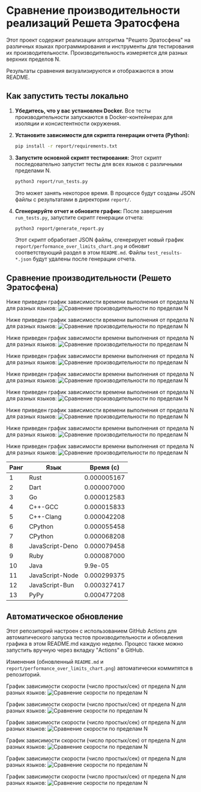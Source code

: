 # Сравнение производительности реализаций Решета Эратосфена

Этот проект содержит реализации алгоритма "Решето Эратосфена" на различных языках программирования и инструменты для тестирования их производительности. Производительность измеряется для разных верхних пределов N.

Результаты сравнения визуализируются и отображаются в этом README.


## Как запустить тесты локально

1.  **Убедитесь, что у вас установлен Docker.**
    Все тесты производительности запускаются в Docker-контейнерах для изоляции и консистентности окружения.

2.  **Установите зависимости для скрипта генерации отчета (Python):**
    ```bash
    pip install -r report/requirements.txt
    ```

3.  **Запустите основной скрипт тестирования:**
    Этот скрипт последовательно запустит тесты для всех языков с различными пределами N.
    ```bash
    python3 report/run_tests.py
    ```
    Это может занять некоторое время. В процессе будут созданы JSON файлы с результатами в директории `report/`.

4.  **Сгенерируйте отчет и обновите график:**
    После завершения `run_tests.py`, запустите скрипт генерации отчета:
    ```bash
    python3 report/generate_report.py
    ```
    Этот скрипт обработает JSON файлы, сгенерирует новый график `report/performance_over_limits_chart.png` и обновит соответствующий раздел в этом `README.md`. Файлы `test_results-*.json` будут удалены после генерации отчета.




## Сравнение производительности (Решето Эратосфена)

Ниже приведен график зависимости времени выполнения от предела N для разных языков:
![Сравнение производительности по пределам N](report/performance_over_limits_chart.png)


Ниже приведен график зависимости времени выполнения от предела N для разных языков:
![Сравнение производительности по пределам N](report/performance_over_limits_chart.png)


Ниже приведен график зависимости времени выполнения от предела N для разных языков:
![Сравнение производительности по пределам N](report/performance_over_limits_chart.png)


Ниже приведен график зависимости времени выполнения от предела N для разных языков:
![Сравнение производительности по пределам N](report/performance_over_limits_chart.png)


Ниже приведен график зависимости времени выполнения от предела N для разных языков:
![Сравнение производительности по пределам N](report/performance_over_limits_chart.png)


Ниже приведен график зависимости времени выполнения от предела N для разных языков:
![Сравнение производительности по пределам N](report/performance_over_limits_chart.png)


Ниже приведен график зависимости времени выполнения от предела N для разных языков:
![Сравнение производительности по пределам N](report/performance_over_limits_chart.png)


Ниже приведен график зависимости времени выполнения от предела N для разных языков:
![Сравнение производительности по пределам N](report/performance_over_limits_chart.png)


Ниже приведен график зависимости времени выполнения от предела N для разных языков:
![Сравнение производительности по пределам N](report/performance_over_limits_chart.png)

| Ранг | Язык | Время (с) |
|------|------|-----------|
| 1 | Rust | 0.000005167 |
| 2 | Dart | 0.000007000 |
| 3 | Go | 0.000012583 |
| 4 | C++-GCC | 0.000015833 |
| 5 | C++-Clang | 0.000042208 |
| 6 | CPython | 0.000055458 |
| 7 | CPython | 0.000068208 |
| 8 | JavaScript-Deno | 0.000079458 |
| 9 | Ruby | 0.000087000 |
| 10 | Java | 9.9e-05 |
| 11 | JavaScript-Node | 0.000299375 |
| 12 | JavaScript-Bun | 0.000327417 |
| 13 | PyPy | 0.000477208 |


## Автоматическое обновление

Этот репозиторий настроен с использованием GitHub Actions для автоматического запуска тестов производительности и обновления графика в этом README.md каждую неделю. Процесс также можно запустить вручную через вкладку "Actions" в GitHub.

Изменения (обновленный `README.md` и `report/performance_over_limits_chart.png`) автоматически коммитятся в репозиторий.

График зависимости скорости (число простых/сек) от предела N для разных языков:
![Сравнение скорости по пределам N](report/speed_over_limits_chart.png)


График зависимости скорости (число простых/сек) от предела N для разных языков:
![Сравнение скорости по пределам N](report/speed_over_limits_chart.png)


График зависимости скорости (число простых/сек) от предела N для разных языков:
![Сравнение скорости по пределам N](report/speed_over_limits_chart.png)


График зависимости скорости (число простых/сек) от предела N для разных языков:
![Сравнение скорости по пределам N](report/speed_over_limits_chart.png)


График зависимости скорости (число простых/сек) от предела N для разных языков:
![Сравнение скорости по пределам N](report/speed_over_limits_chart.png)


График зависимости скорости (число простых/сек) от предела N для разных языков:
![Сравнение скорости по пределам N](report/speed_over_limits_chart.png)

